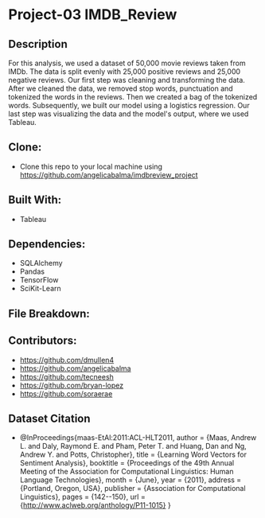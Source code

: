 # Project-03 IMDB_Review
## Description

For this analysis, we used a dataset of 50,000 movie reviews taken from IMDb. The data is split evenly with 25,000 positive reviews and 25,000 negative reviews. Our first step was cleaning and transforming the data. After we cleaned the data, we removed stop words, punctuation and tokenized the words in the reviews. Then we created a bag of the tokenized words. Subsequently, we built our model using a logistics regression. Our last step was visualizing the data and the model's output, where we used Tableau.

## Clone:
* Clone this repo to your local machine using https://github.com/angelicabalma/imdbreview_project
## Built With:
* Tableau
## Dependencies:
* SQLAlchemy
* Pandas
* TensorFlow
* SciKit-Learn

## File Breakdown:

## Contributors:
* https://github.com/dmullen4
* https://github.com/angelicabalma
* https://github.com/tecneesh
* https://github.com/bryan-lopez
* https://github.com/soraerae

## Dataset Citation
* @InProceedings{maas-EtAl:2011:ACL-HLT2011,
  author    = {Maas, Andrew L.  and  Daly, Raymond E.  and  Pham, Peter T.  and  Huang, Dan  and  Ng, Andrew Y.  and  Potts, Christopher},
  title     = {Learning Word Vectors for Sentiment Analysis},
  booktitle = {Proceedings of the 49th Annual Meeting of the Association for Computational Linguistics: Human Language Technologies},
  month     = {June},
  year      = {2011},
  address   = {Portland, Oregon, USA},
  publisher = {Association for Computational Linguistics},
  pages     = {142--150},
  url       = {http://www.aclweb.org/anthology/P11-1015}
}



